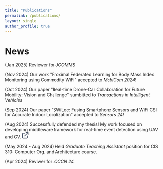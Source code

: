 ```yaml
---
title: "Publications"
permalink: /publications/
layout: single
author_profile: true
---
```


News
=====

(Jan 2025) Reviewer for _JCOMMS_ 

(Nov 2024) Our work "Proximal Federated Learning for Body Mass Index Monitoring using Commodity WiFi" accepted to _MobiCom 2024_!

(Oct 2024) Our paper "Real-time Drone-Car Collaboration for Future Mobility: Vision and Challenge" sumbitted to _Transactions in Intelligent Vehicles_

(Sep 2024) Our paper "SWiLoc: Fusing Smartphone Sensors and WiFi CSI for Accurate Indoor Localization" accepted to _Sensors 24_!

(Aug 2024) Successfully defended my thesis! My work focused on developing middleware framework for real-time event detection using UAV and GV.
<a href="https://deepblue.lib.umich.edu/handle/2027.42/195589" target="_blank">
  <img src="_pages/link_icon.png" alt="Reference 1" style="width: 20px; height: 20px;">
</a>

(May 2024 - Aug 2024) Held _Graduate Teaching Assistant_ position for CIS 310: Computer Org. and Architecture course.

(Apr 2024) Reviwer for _ICCCN 24_
